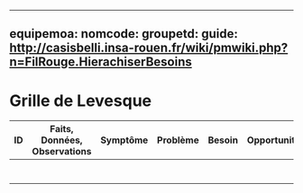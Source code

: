 
---
equipemoa: 
nomcode: 
groupetd: 
guide: http://casisbelli.insa-rouen.fr/wiki/pmwiki.php?n=FilRouge.HierachiserBesoins
---
# Grille de Levesque

| ID | Faits, Données, Observations | Symptôme | Problème | Besoin | Opportunité | Solution | Objectif | Relatif à | Hors-sujet |
|----|------------------------------|----------|----------|--------|-------------|----------|----------|-----------|------------|
|    |                              |          |          |        |             |          |          |           |            |
|    |                              |          |          |        |             |          |          |           |            |
|    |                              |          |          |        |             |          |          |           |            |
|    |                              |          |          |        |             |          |          |           |            |
|    |                              |          |          |        |             |          |          |           |            |
|    |                              |          |          |        |             |          |          |           |            |
|    |                              |          |          |        |             |          |          |           |            |
